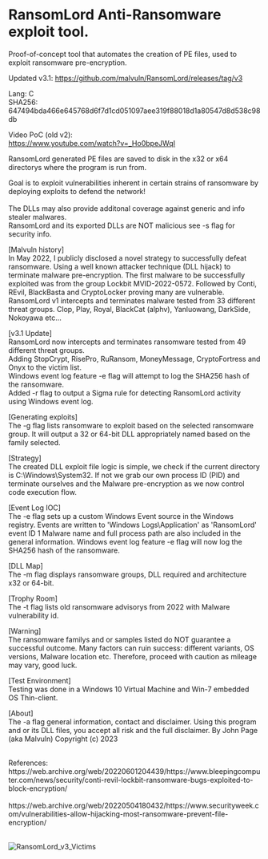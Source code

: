 # RansomLord Anti-Ransomware exploit tool.
Proof-of-concept tool that automates the creation of PE files, used to exploit ransomware pre-encryption. <br>

Updated v3.1: https://github.com/malvuln/RansomLord/releases/tag/v3

Lang: C <br>
SHA256: 647494bda466e645768d6f7d1cd051097aee319f88018d1a80547d8d538c98db

Video PoC (old v2): <br >
https://www.youtube.com/watch?v=_Ho0bpeJWqI

RansomLord generated PE files are saved to disk in the x32 or x64 directorys where the program is run from. <br>

Goal is to exploit vulnerabilities inherent in certain strains of ransomware by deploying exploits to defend the network!<br> <br>
The DLLs may also provide additonal coverage against generic and info stealer malwares.<br>
RansomLord and its exported DLLs are NOT malicious see -s flag for security info.<br>

[Malvuln history] <br>
 In May 2022, I publicly disclosed a novel strategy to successfully defeat ransomware.
 Using a well known attacker technique (DLL hijack) to terminate malware pre-encryption.
 The first malware to be successfully exploited was from the group Lockbit MVID-2022-0572.
 Followed by Conti, REvil, BlackBasta and CryptoLocker proving many are vulnerable.
 RansomLord v1 intercepts and terminates malware tested from 33 different threat groups.
 Clop, Play, Royal, BlackCat (alphv), Yanluowang, DarkSide, Nokoyawa etc...

[v3.1 Update] <br>
RansomLord now intercepts and terminates ransomware tested from 49 different threat groups. <br>
Adding StopCrypt, RisePro, RuRansom, MoneyMessage, CryptoFortress and Onyx to the victim list. <br>
Windows event log feature -e flag will attempt to log the SHA256 hash of the ransomware. <br>
Added -r flag to output a Sigma rule for detecting RansomLord activity using Windows event log. <br>

[Generating exploits] <br>
 The -g flag lists ransomware to exploit based on the selected ransomware group.
 It will output a 32 or 64-bit DLL appropriately named based on the family selected.

[Strategy]  <br> 
 The created DLL exploit file logic is simple, we check if the current directory
 is C:\Windows\System32. If not we grab our own process ID (PID) and terminate
 ourselves and the Malware pre-encryption as we now control code execution flow.

[Event Log IOC] <br> 
 The -e flag sets up a custom Windows Event source in the Windows registry.
 Events are written to 'Windows Logs\Application' as 'RansomLord' event ID 1
 Malware name and full process path are also included in the general information.
 Windows event log feature -e flag will now log the SHA256 hash of the ransomware.

[DLL Map] <br>
 The -m flag displays ransomware groups, DLL required and architecture x32 or 64-bit.

[Trophy Room] <br>
 The -t flag lists old ransomware advisorys from 2022 with Malware vulnerability id.

[Warning] <br>
 The ransomware familys and or samples listed do NOT guarantee a successful outcome.
 Many factors can ruin success: different variants, OS versions, Malware location etc.
 Therefore, proceed with caution as mileage may vary, good luck.

[Test Environment] <br>
 Testing was done in a Windows 10 Virtual Machine and Win-7 embedded OS Thin-client.

[About] <br>
 The -a flag general information, contact and disclaimer.
 Using this program and or its DLL files, you accept all risk and the full disclaimer.
 By John Page (aka Malvuln) Copyright (c) 2023
 
<br>
References: <br>
https://web.archive.org/web/20220601204439/https://www.bleepingcomputer.com/news/security/conti-revil-lockbit-ransomware-bugs-exploited-to-block-encryption/ <br><br>
https://web.archive.org/web/20220504180432/https://www.securityweek.com/vulnerabilities-allow-hijacking-most-ransomware-prevent-file-encryption/ <br><br>
 
![RansomLord_v3_Victims](https://github.com/malvuln/RansomLord/assets/75002643/30006d20-8dc4-45aa-ae52-7bacf38e9dde)



